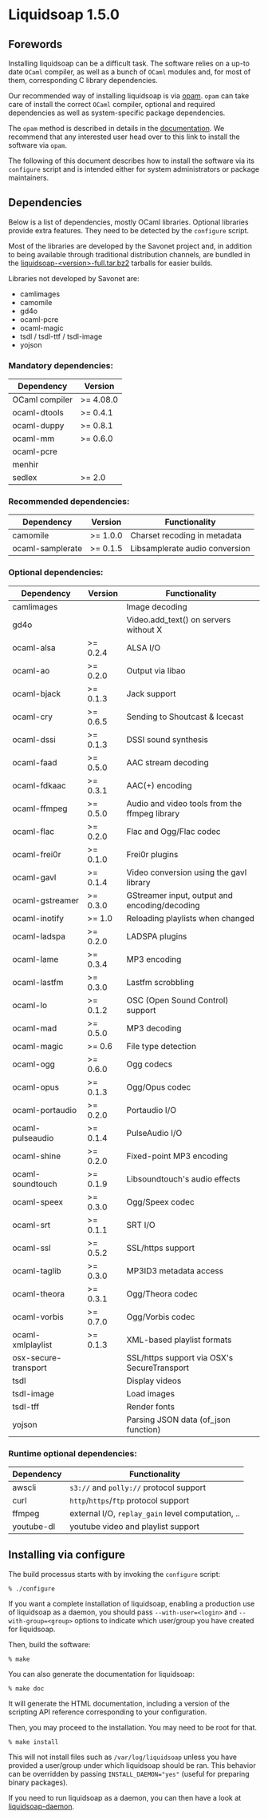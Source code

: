 # Liquidsoap 1.5.0

## Forewords

Installing liquidsoap can be a difficult task. The software relies on a up-to date
`OCaml` compiler, as well as a bunch of `OCaml` modules and, for most of them, corresponding
C library dependencies.

Our recommended way of installing liquidsoap is via [opam](http://opam.ocaml.org/). `opam` can take
care of install the correct `OCaml` compiler, optional and required dependencies as well as system-specific
package dependencies.

The `opam` method is described in details in the [documentation](doc/content/install.md).
We recommend that any interested user head over to this link to install the software via `opam`.

The following of this document describes how to install the software via its `configure` script and is
intended either for system administrators or package maintainers.

## Dependencies

Below is a list of dependencies, mostly OCaml libraries. Optional libraries
provide extra features. They need to be detected by the `configure` script.

Most of the libraries are developed by the Savonet project and, in addition to
being available through traditional distribution channels, are bundled in the
[liquidsoap-&lt;version&gt;-full.tar.bz2](https://github.com/savonet/liquidsoap/releases)
tarballs for easier builds.

Libraries not developed by Savonet are:

- camlimages
- camomile
- gd4o
- ocaml-pcre
- ocaml-magic
- tsdl / tsdl-ttf / tsdl-image
- yojson

### Mandatory dependencies:

| Dependency     | Version                   |
| -------------- | ------------------------- |
| OCaml compiler | >= 4.08.0     |
| ocaml-dtools   |  >= 0.4.1    |
| ocaml-duppy    |  >= 0.8.1     |
| ocaml-mm       |  >= 0.6.0        |
| ocaml-pcre     |       |
| menhir         |  |
| sedlex         |  >= 2.0    |

### Recommended dependencies:

| Dependency       | Version                    | Functionality                  |
| ---------------- | -------------------------- | ------------------------------ |
| camomile         |  >= 1.0.0   | Charset recoding in metadata   |
| ocaml-samplerate |  >= 0.1.5 | Libsamplerate audio conversion |

### Optional dependencies:

| Dependency          | Version                              | Functionality                                 |
| ------------------- | ------------------------------------ | --------------------------------------------- |
| camlimages          |            | Image decoding                                |
| gd4o                |                    | Video.add_text() on servers without X         |
| ocaml-alsa          |  >= 0.2.4                 | ALSA I/O                                      |
| ocaml-ao            |  >= 0.2.0                   | Output via libao                              |
| ocaml-bjack         |  >= 0.1.3                | Jack support                                  |
| ocaml-cry           |  >= 0.6.5                  | Sending to Shoutcast & Icecast                |
| ocaml-dssi          |  >= 0.1.3                 | DSSI sound synthesis                          |
| ocaml-faad          |  >= 0.5.0                 | AAC stream decoding                           |
| ocaml-fdkaac        |  >= 0.3.1               | AAC(+) encoding                               |
| ocaml-ffmpeg        |  >= 0.5.0        | Audio and video tools from the ffmpeg library | 
| ocaml-flac          |  >= 0.2.0                 | Flac and Ogg/Flac codec                       |
| ocaml-frei0r        |  >= 0.1.0               | Frei0r plugins                                |
| ocaml-gavl          |  >= 0.1.4                 | Video conversion using the gavl library       |
| ocaml-gstreamer     |  >= 0.3.0            | GStreamer input, output and encoding/decoding |
| ocaml-inotify       |  >= 1.0              | Reloading playlists when changed              |
| ocaml-ladspa        |  >= 0.2.0               | LADSPA plugins                                |
| ocaml-lame          |  >= 0.3.4                 | MP3 encoding                                  |
| ocaml-lastfm        |  >= 0.3.0               | Lastfm scrobbling                             |
| ocaml-lo            |  >= 0.1.2                   | OSC (Open Sound Control) support              |
| ocaml-mad           |  >= 0.5.0                  | MP3 decoding                                  |
| ocaml-magic         |  >= 0.6                | File type detection                           |
| ocaml-ogg           |  >= 0.6.0                  | Ogg codecs                                    |
| ocaml-opus          |  >= 0.1.3                 | Ogg/Opus codec                                |
| ocaml-portaudio     |  >= 0.2.0            | Portaudio I/O                                 |
| ocaml-pulseaudio    |  >= 0.1.4           | PulseAudio I/O                                |
| ocaml-shine         |  >= 0.2.0                | Fixed-point MP3 encoding                      |
| ocaml-soundtouch    |  >= 0.1.9           | Libsoundtouch's audio effects                 |
| ocaml-speex         |  >= 0.3.0                | Ogg/Speex codec                               |
| ocaml-srt           |  >= 0.1.1                  | SRT I/O                                       |
| ocaml-ssl           |  >= 0.5.2                  | SSL/https support                             |
| ocaml-taglib        |  >= 0.3.0               | MP3ID3 metadata access                        |
| ocaml-theora        |  >= 0.3.1               | Ogg/Theora codec                              |
| ocaml-vorbis        |  >= 0.7.0               | Ogg/Vorbis codec                              |
| ocaml-xmlplaylist   |  >= 0.1.3          | XML-based playlist formats                    |
| osx-secure-transport|  | SSL/https support via OSX's SecureTransport   |
| tsdl                |                  | Display videos                                |
| tsdl-image          |            | Load images                                   |
| tsdl-tff            |              | Render fonts                                  |
| yojson              |                | Parsing JSON data (of_json function)          |

### Runtime optional dependencies:

| Dependency          | Functionality                                     |
| ------------------- | ------------------------------------------------- |
| awscli              | `s3://` and `polly://` protocol support           |
| curl                | `http`/`https`/`ftp` protocol support             |
| ffmpeg              | external I/O, `replay_gain` level computation, .. |
| youtube-dl          | youtube video and playlist support                |

    
## Installing via configure

The build processus starts with by invoking the `configure` script:

```
% ./configure
```

If you want a complete installation of liquidsoap, enabling a production use of
liquidsoap as a daemon, you should pass `--with-user=<login>` and
`--with-group=<group>` options to indicate which user/group you have created for
liquidsoap.

Then, build the software:

```
% make
```

You can also generate the documentation for liquidsoap:

```
% make doc
```

It will generate the HTML documentation, including a version of the scripting
API reference corresponding to your configuration.

Then, you may proceed to the installation. You may need to be root for that.

```
% make install
```

This will not install files such as `/var/log/liquidsoap` unless you have provided
a user/group under which liquidsoap should be ran. This behavior can be
overridden by passing `INSTALL_DAEMON="yes"` (useful for preparing binary
packages).


If you need to run liquidsoap as a daemon, you can then have a look at
[liquidsoap-daemon](https://github.com/savonet/liquidsoap-daemon).
